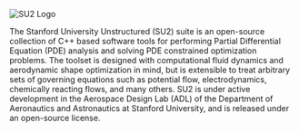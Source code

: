 ![SU2 Logo](http://su2.stanford.edu/github_wiki/logoSU2_v3.3.jpeg)

The Stanford University Unstructured (SU2) suite is an open-source collection of C++ based software tools for performing Partial Differential Equation (PDE) analysis and solving PDE constrained optimization problems. The toolset is designed with computational fluid dynamics and aerodynamic shape optimization in mind, but is extensible to treat arbitrary sets of governing equations such as potential flow, electrodynamics, chemically reacting flows, and many others. SU2 is under active development in the Aerospace Design Lab (ADL) of the Department of Aeronautics and Astronautics at Stanford University, and is released under an open-source license.